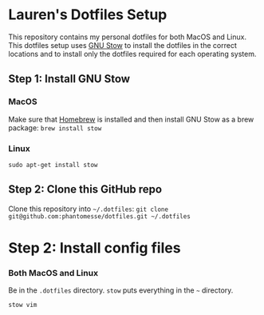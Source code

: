 # Lauren's Dotfiles Setup

This repository contains my personal dotfiles for both MacOS and Linux. This
dotfiles setup uses [GNU Stow](https://www.gnu.org/software/stow/) to install
the dotfiles in the correct locations and to install only the dotfiles required
for each operating system.

## Step 1: Install GNU Stow

### MacOS

Make sure that [Homebrew](https://brew.sh/) is installed and then install GNU
Stow as a brew package: `brew install stow`

### Linux

`sudo apt-get install stow`

## Step 2: Clone this GitHub repo

Clone this repository into `~/.dotfiles`:
`git clone git@github.com:phantomesse/dotfiles.git ~/.dotfiles`

# Step 2: Install config files

### Both MacOS and Linux
Be in the `.dotfiles` directory. `stow` puts everything in the `~` directory.

`stow vim`
